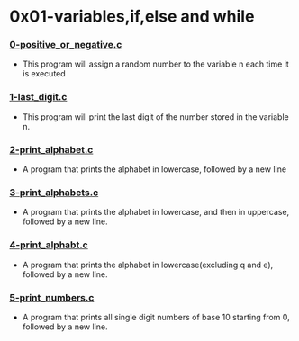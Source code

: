 # 0x01-variables,if,else and while
### [0-positive_or_negative.c](https://github.com/kadelcode/alx-low_level_programming/blob/master/0x01-variables_if_else_while/0-positive_or_negative.c)
  - This program will assign a random number to the variable n each time it is executed
 
### [1-last_digit.c](https://github.com/kadelcode/alx-low_level_programming/blob/master/0x01-variables_if_else_while/1-last_digit.c)
  - This program will print the last digit of the number stored in the variable n.
  
### [2-print_alphabet.c](https://github.com/kadelcode/alx-low_level_programming/blob/master/0x01-variables_if_else_while/2-print_alphabet.c)
  - A program that prints the alphabet in lowercase, followed by a new line

### [3-print_alphabets.c](https://github.com/kadelcode/alx-low_level_programming/blob/master/0x01-variables_if_else_while/3-print_alphabets.c)
  -  A program that prints the alphabet in lowercase, and then in uppercase, followed by a new line.

### [4-print_alphabt.c](https://github.com/kadelcode/alx-low_level_programming/blob/master/0x01-variables_if_else_while/4-print_alphabt.c)
  - A program that prints the alphabet in lowercase(excluding q and e), followed by a new line.

### [5-print_numbers.c](https://github.com/kadelcode/alx-low_level_programming/blob/master/0x01-variables_if_else_while/5-print_numbers.c)
  -  A program that prints all single digit numbers of base 10 starting from 0, followed by a new line.
